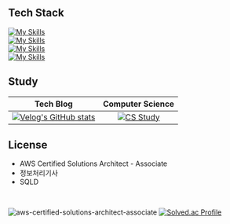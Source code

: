<h2> Tech Stack </h2>

[![My Skills](https://skillicons.dev/icons?i=python,django,java,spring,jquery&theme=dark)](https://skillicons.dev)<br/>
[![My Skills](https://skillicons.dev/icons?i=mysql,postgres&theme=dark)](https://skillicons.dev)<br/>
[![My Skills](https://skillicons.dev/icons?i=nginx,rabbitmq,git,github,githubactions&theme=dark)](https://skillicons.dev)<br/>
[![My Skills](https://skillicons.dev/icons?i=aws,docker,linux&theme=dark)](https://skillicons.dev)<br/>

<h2> Study </h2>

| <div align="center">Tech Blog</div> | <div align="center">Computer Science</div> |
|:-----------------------------:|:---------------------------:|
| <div align="center"><a href="https://velog.io/@manx"><img src="https://velog-readme-stats.vercel.app/api/badge?name=manx" alt="Velog's GitHub stats"></a></div> | <div align="center"><a href="https://www.notion.so/minxhvk/296d3c6bf2e047d98ea867f9ae1380dd?v=a11bbd8539174f9eaa9a08ceeadbaf01&pvs=4"><img src="https://img.shields.io/badge/notion-000000.svg?&style=for-the-badge&logo=notion&logoColor=white" alt="CS Study"></a></div> |


<h2> License </h2>

- AWS Certified Solutions Architect - Associate
- 정보처리기사
- SQLD

<br/>

![aws-certified-solutions-architect-associate](https://github.com/user-attachments/assets/c4c30698-5b1f-443f-9669-c35b42c3b809)
[![Solved.ac Profile](http://mazassumnida.wtf/api/v2/generate_badge?boj=jcs5650)](https://solved.ac/jcs5650/)




